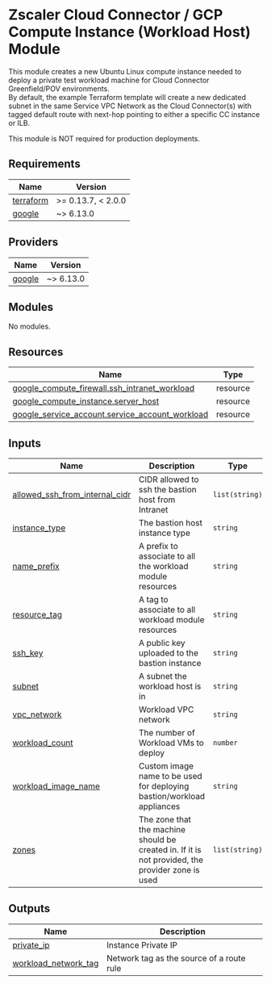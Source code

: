# Zscaler Cloud Connector / GCP Compute Instance (Workload Host) Module

This module creates a new Ubuntu Linux compute instance needed to deploy a private test workload machine for Cloud Connector Greenfield/POV environments.<br>
By default, the example Terraform template will create a new dedicated subnet in the same Service VPC Network as the Cloud Connector(s) with tagged default route with next-hop pointing to either a specific CC instance or ILB.<br>

This module is NOT required for production deployments.

<!-- BEGINNING OF PRE-COMMIT-TERRAFORM DOCS HOOK -->
## Requirements

| Name | Version |
|------|---------|
| <a name="requirement_terraform"></a> [terraform](#requirement\_terraform) | >= 0.13.7, < 2.0.0 |
| <a name="requirement_google"></a> [google](#requirement\_google) | ~> 6.13.0 |

## Providers

| Name | Version |
|------|---------|
| <a name="provider_google"></a> [google](#provider\_google) | ~> 6.13.0 |

## Modules

No modules.

## Resources

| Name | Type |
|------|------|
| [google_compute_firewall.ssh_intranet_workload](https://registry.terraform.io/providers/hashicorp/google/latest/docs/resources/compute_firewall) | resource |
| [google_compute_instance.server_host](https://registry.terraform.io/providers/hashicorp/google/latest/docs/resources/compute_instance) | resource |
| [google_service_account.service_account_workload](https://registry.terraform.io/providers/hashicorp/google/latest/docs/resources/service_account) | resource |

## Inputs

| Name | Description | Type | Default | Required |
|------|-------------|------|---------|:--------:|
| <a name="input_allowed_ssh_from_internal_cidr"></a> [allowed\_ssh\_from\_internal\_cidr](#input\_allowed\_ssh\_from\_internal\_cidr) | CIDR allowed to ssh the bastion host from Intranet | `list(string)` | n/a | yes |
| <a name="input_instance_type"></a> [instance\_type](#input\_instance\_type) | The bastion host instance type | `string` | `"e2-micro"` | no |
| <a name="input_name_prefix"></a> [name\_prefix](#input\_name\_prefix) | A prefix to associate to all the workload module resources | `string` | `null` | no |
| <a name="input_resource_tag"></a> [resource\_tag](#input\_resource\_tag) | A tag to associate to all workload module resources | `string` | `null` | no |
| <a name="input_ssh_key"></a> [ssh\_key](#input\_ssh\_key) | A public key uploaded to the bastion instance | `string` | n/a | yes |
| <a name="input_subnet"></a> [subnet](#input\_subnet) | A subnet the workload host is in | `string` | n/a | yes |
| <a name="input_vpc_network"></a> [vpc\_network](#input\_vpc\_network) | Workload VPC network | `string` | n/a | yes |
| <a name="input_workload_count"></a> [workload\_count](#input\_workload\_count) | The number of Workload VMs to deploy | `number` | `1` | no |
| <a name="input_workload_image_name"></a> [workload\_image\_name](#input\_workload\_image\_name) | Custom image name to be used for deploying bastion/workload appliances | `string` | `"ubuntu-os-cloud/ubuntu-2204-lts"` | no |
| <a name="input_zones"></a> [zones](#input\_zones) | The zone that the machine should be created in. If it is not provided, the provider zone is used | `list(string)` | n/a | yes |

## Outputs

| Name | Description |
|------|-------------|
| <a name="output_private_ip"></a> [private\_ip](#output\_private\_ip) | Instance Private IP |
| <a name="output_workload_network_tag"></a> [workload\_network\_tag](#output\_workload\_network\_tag) | Network tag as the source of a route rule |
<!-- END OF PRE-COMMIT-TERRAFORM DOCS HOOK -->
